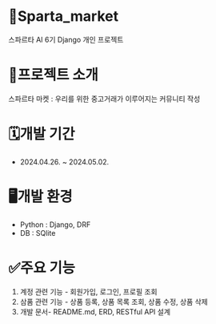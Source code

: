 # 🏪Sparta_market
스파르타 AI 6기 Django 개인 프로젝트

# 📝프로젝트 소개
스파르타 마켓 : 우리를 위한 중고거래가 이루어지는 커뮤니티 작성

# 🗓️개발 기간
- 2024.04.26. ~ 2024.05.02.

# 🖥️개발 환경
- Python : Django, DRF
- DB : SQlite


# ✅주요 기능
1. 계정 관련 기능 - 회원가입, 로그인, 프로필 조회
2. 삼품 관련 기능 - 상품 등록, 상품 목록 조회, 상품 수정, 상품 삭제
3. 개발 문서- README.md, ERD, RESTful API 설계
